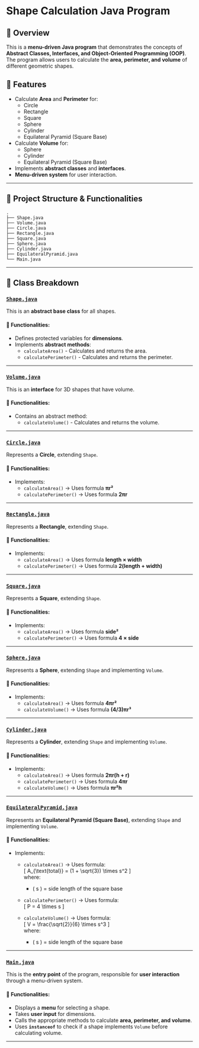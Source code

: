 # **Shape Calculation Java Program**

## 📌 Overview

This is a **menu-driven Java program** that demonstrates the concepts of **Abstract Classes, Interfaces, and Object-Oriented Programming (OOP)**. The program allows users to calculate the **area, perimeter, and volume** of different geometric shapes.

## 🚀 Features

- Calculate **Area** and **Perimeter** for:
  - Circle
  - Rectangle
  - Square
  - Sphere
  - Cylinder
  - Equilateral Pyramid (Square Base)
- Calculate **Volume** for:
  - Sphere
  - Cylinder
  - Equilateral Pyramid (Square Base)
- Implements **abstract classes** and **interfaces**.
- **Menu-driven system** for user interaction.

---

## 📂 Project Structure & Functionalities


```
.
├── Shape.java
├── Volume.java
├── Circle.java
├── Rectangle.java
├── Square.java
├── Sphere.java
├── Cylinder.java
├── EquilateralPyramid.java
└── Main.java
```

---

## **📌 Class Breakdown**

### **[`Shape.java`](Shape.java)**
This is an **abstract base class** for all shapes.

#### 🔹 Functionalities:
- Defines protected variables for **dimensions**.
- Implements **abstract methods**:
  - `calculateArea()` - Calculates and returns the area.
  - `calculatePerimeter()` - Calculates and returns the perimeter.

---

### **[`Volume.java`](Volume.java)**
This is an **interface** for 3D shapes that have volume.

#### 🔹 Functionalities:
- Contains an abstract method:
  - `calculateVolume()` - Calculates and returns the volume.

---

### **[`Circle.java`](Circle.java)**
Represents a **Circle**, extending `Shape`.

#### 🔹 Functionalities:
- Implements:
  - `calculateArea()` → Uses formula **πr²**
  - `calculatePerimeter()` → Uses formula **2πr**

---

### **[`Rectangle.java`](Rectangle.java)**
Represents a **Rectangle**, extending `Shape`.

#### 🔹 Functionalities:
- Implements:
  - `calculateArea()` → Uses formula **length × width**
  - `calculatePerimeter()` → Uses formula **2(length + width)**

---

### **[`Square.java`](Square.java)**
Represents a **Square**, extending `Shape`.

#### 🔹 Functionalities:
- Implements:
  - `calculateArea()` → Uses formula **side²**
  - `calculatePerimeter()` → Uses formula **4 × side**

---

### **[`Sphere.java`](Sphere.java)**
Represents a **Sphere**, extending `Shape` and implementing `Volume`.

#### 🔹 Functionalities:
- Implements:
  - `calculateArea()` → Uses formula **4πr²**
  - `calculateVolume()` → Uses formula **(4/3)πr³**

---

### **[`Cylinder.java`](Cylinder.java)**
Represents a **Cylinder**, extending `Shape` and implementing `Volume`.

#### 🔹 Functionalities:
- Implements:
  - `calculateArea()` → Uses formula **2πr(h + r)**
  - `calculatePerimeter()` → Uses formula **4πr**
  - `calculateVolume()` → Uses formula **πr²h**

---

### **[`EquilateralPyramid.java`](EquilateralPyramid.java)**
Represents an **Equilateral Pyramid (Square Base)**, extending `Shape` and implementing `Volume`.

#### 🔹 Functionalities:
- Implements:
  - `calculateArea()` → Uses formula:  
    \[
      A_{\text{total}} = (1 + \sqrt{3}) \times s^2
    \]  
    where:  
    - \( s \) = side length of the square base  

  - `calculatePerimeter()` → Uses formula:  
    \[
    P = 4 \times s
    \]  

  - `calculateVolume()` → Uses formula:  
    \[
    V = \frac{\sqrt{2}}{6} \times s^3
    \]  
    where:  
    - \( s \) = side length of the square base  

---

### **[`Main.java`](Main.java)**
This is the **entry point** of the program, responsible for **user interaction** through a menu-driven system.

#### 🔹 Functionalities:
- Displays a **menu** for selecting a shape.
- Takes **user input** for dimensions.
- Calls the appropriate methods to calculate **area, perimeter, and volume**.
- Uses **`instanceof`** to check if a shape implements `Volume` before calculating volume.

---